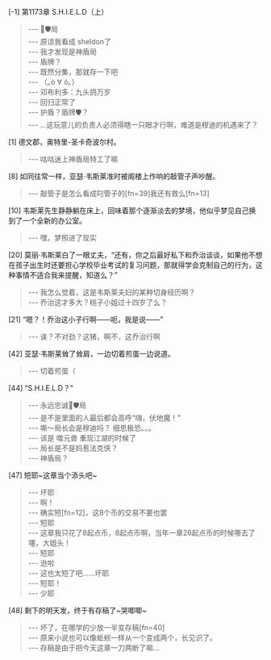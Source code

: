 
[-1] 第1173章 S.H.I.E.L.D（上）
>--- 🐍🛡️局<br>
>--- 原谅我看成 sheldon了<br>
>--- 我才发现是神盾局<br>
>--- 盾牌？<br>
>--- 既然分集，那就存一下吧<br>
>--- （｡ò ∀ ó｡）<br>
>--- 邓布利多：九头鸽万岁<br>
>--- 回归正常了<br>
>--- 护盾？盾牌🛡️？<br>
>--- …这玩意儿的负责人必须得瞎一只眼才行啊，难道是穆迪的机遇来了？<br>

[1] 德文郡，奥特里-圣卡奇波尔村。
>--- 咕咕迷上神盾局特工了嘛<br>

[8] 如同往常一样，亚瑟·韦斯莱准时被阁楼上作响的敲管子声吵醒。
>--- 敲管子是怎么看成叼管子的[fn=39]我还有救么[fn=13]<br>

[10] 韦斯莱先生静静躺在床上，回味着那个逐渐淡去的梦境，他似乎梦见自己换到了一个全新的办公室。
>--- 嘿，梦照进了现实<br>

[20] 莫丽·韦斯莱白了一眼丈夫，“还有，你之后最好私下和乔治谈谈，如果他不想在孩子出生时还要担心学校毕业考试的复习问题，那就得学会克制自己的行为，这种事情不适合我来提醒，知道么？”
>--- 我怎么觉着，这是韦斯莱夫妇的某种切身经历啊？<br>
>--- 乔治这才多大？桃子小姐过十四岁了么？<br>

[21] “嗯？！乔治这小子行啊——呃，我是说——”
>--- 诶？不对劲？这猪，啊不，这乔治行啊<br>

[42] 亚瑟·韦斯莱耸了耸肩，一边切着煎蛋一边说道。
>--- 切着煎蛋（<br>

[44] “S.H.I.E.L.D？”
>--- 永远忠诚🐍🛡️局<br>
>--- 是不是里面的人最后都会高呼“嗨，伏地魔！”<br>
>--- 嘶～局长会是穆迪吗？
细思极恐。。。<br>
>--- 该是 噬元兽 重现江湖的时候了<br>
>--- 局长是不是妈惹法克侠？<br>
>--- 神盾局？<br>

[47] 短耶~这章当个添头吧~
>--- 坏耶<br>
>--- 啊！<br>
>--- 确实短[fn=12]，这8个币的交易不要也罢<br>
>--- 短耶<br>
>--- 这章我只花了8起点币，8起点币啊，当年一章26起点币的时候哪去了噻，大姐头！<br>
>--- 短耶<br>
>--- 逊啦<br>
>--- 这也太短了吧……坏耶<br>
>--- 短耶！<br>
>--- 少耶<br>

[48] 剩下的明天发，终于有存稿了~哭唧唧~
>--- 坏了，在哪学的少放一半变存稿[fn=40]<br>
>--- 原来小说也可以像蚯蚓一样从一个变成两个，长见识了。<br>
>--- 存稿是由于把今天这章一刀两断了嘛...<br>

